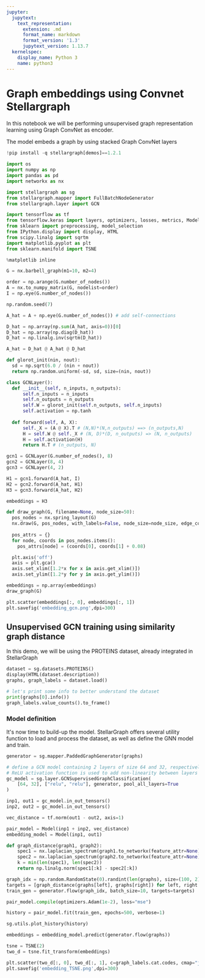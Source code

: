 ```yaml
---
jupyter:
  jupytext:
    text_representation:
      extension: .md
      format_name: markdown
      format_version: '1.3'
      jupytext_version: 1.13.7
  kernelspec:
    display_name: Python 3
    name: python3
---
```


<!-- #region id="YpmJoZkdZLce" -->
# Graph embeddings using Convnet Stellargraph
<!-- #endregion -->

<!-- #region id="lb6FvAQ3eUNs" -->
In this notebook we will be performing unsupervised graph representation learning using Graph ConvNet as encoder.

The model embeds a graph by using stacked Graph ConvNet layers
<!-- #endregion -->

```python id="-JuYVEx4WNLh"
!pip install -q stellargraph[demos]==1.2.1
```

```python id="iafwVXyrL6q6"
import os
import numpy as np
import pandas as pd
import networkx as nx

import stellargraph as sg
from stellargraph.mapper import FullBatchNodeGenerator
from stellargraph.layer import GCN

import tensorflow as tf
from tensorflow.keras import layers, optimizers, losses, metrics, Model
from sklearn import preprocessing, model_selection
from IPython.display import display, HTML
from scipy.linalg import sqrtm
import matplotlib.pyplot as plt
from sklearn.manifold import TSNE

%matplotlib inline
```

```python id="RyweACZPHYQA"
G = nx.barbell_graph(m1=10, m2=4)

order = np.arange(G.number_of_nodes())
A = nx.to_numpy_matrix(G, nodelist=order)
I = np.eye(G.number_of_nodes())
```

```python id="JgSsTLzr9a4y"
np.random.seed(7)

A_hat = A + np.eye(G.number_of_nodes()) # add self-connections

D_hat = np.array(np.sum(A_hat, axis=0))[0]
D_hat = np.array(np.diag(D_hat))
D_hat = np.linalg.inv(sqrtm(D_hat))

A_hat = D_hat @ A_hat @ D_hat

def glorot_init(nin, nout):
  sd = np.sqrt(6.0 / (nin + nout))
  return np.random.uniform(-sd, sd, size=(nin, nout))

class GCNLayer():
  def __init__(self, n_inputs, n_outputs):
      self.n_inputs = n_inputs
      self.n_outputs = n_outputs
      self.W = glorot_init(self.n_outputs, self.n_inputs)
      self.activation = np.tanh
      
  def forward(self, A, X):
      self._X = (A @ X).T # (N,N)*(N,n_outputs) ==> (n_outputs,N)
      H = self.W @ self._X # (N, D)*(D, n_outputs) => (N, n_outputs)
      H = self.activation(H)
      return H.T # (n_outputs, N)

gcn1 = GCNLayer(G.number_of_nodes(), 8)
gcn2 = GCNLayer(8, 4)
gcn3 = GCNLayer(4, 2)

H1 = gcn1.forward(A_hat, I)
H2 = gcn2.forward(A_hat, H1)
H3 = gcn3.forward(A_hat, H2)

embeddings = H3
```

```python colab={"base_uri": "https://localhost:8080/", "height": 319} id="OhVzlenz1x97" executionInfo={"status": "ok", "timestamp": 1627983060829, "user_tz": -330, "elapsed": 603, "user": {"displayName": "Sparsh Agarwal", "photoUrl": "", "userId": "13037694610922482904"}} outputId="1c63b23e-db4d-4b64-d4db-a3763ad87976"
def draw_graph(G, filename=None, node_size=50):
  pos_nodes = nx.spring_layout(G)
  nx.draw(G, pos_nodes, with_labels=False, node_size=node_size, edge_color='gray')
  
  pos_attrs = {}
  for node, coords in pos_nodes.items():
    pos_attrs[node] = (coords[0], coords[1] + 0.08)

  plt.axis('off')
  axis = plt.gca()
  axis.set_xlim([1.2*x for x in axis.get_xlim()])
  axis.set_ylim([1.2*y for y in axis.get_ylim()])

embeddings = np.array(embeddings)
draw_graph(G)
```

```python colab={"base_uri": "https://localhost:8080/", "height": 265} id="XLgjmzRLLLcs" executionInfo={"status": "ok", "timestamp": 1627983067632, "user_tz": -330, "elapsed": 476, "user": {"displayName": "Sparsh Agarwal", "photoUrl": "", "userId": "13037694610922482904"}} outputId="4cbd95d2-f079-4d11-cfa0-cc2b6ce95622"
plt.scatter(embeddings[:, 0], embeddings[:, 1])
plt.savefig('embedding_gcn.png',dpi=300)
```

<!-- #region id="C83YCCDLG-Cv" -->
## Unsupervised GCN training using similarity graph distance
<!-- #endregion -->

<!-- #region id="VHU1UGiHfw1e" -->
In this demo, we will be using the PROTEINS dataset, already integrated in StellarGraph
<!-- #endregion -->

```python colab={"base_uri": "https://localhost:8080/", "height": 51} id="zhttMYjFMu5f" executionInfo={"status": "ok", "timestamp": 1627983148502, "user_tz": -330, "elapsed": 7792, "user": {"displayName": "Sparsh Agarwal", "photoUrl": "", "userId": "13037694610922482904"}} outputId="d62c294d-0e2a-4e9f-851a-e0d364af01f7"
dataset = sg.datasets.PROTEINS()
display(HTML(dataset.description))
graphs, graph_labels = dataset.load()
```

```python colab={"base_uri": "https://localhost:8080/", "height": 315} id="n1A345-rMx8V" executionInfo={"status": "ok", "timestamp": 1627983155494, "user_tz": -330, "elapsed": 541, "user": {"displayName": "Sparsh Agarwal", "photoUrl": "", "userId": "13037694610922482904"}} outputId="745df1e4-ebc2-4e25-979a-548e565bb573"
# let's print some info to better understand the dataset
print(graphs[0].info())
graph_labels.value_counts().to_frame()
```

<!-- #region id="tVx9OQoSgViY" -->
### Model definition
It's now time to build-up the model. StellarGraph offers several utility function to load and process the dataset, as well as define the GNN model and train.
<!-- #endregion -->

```python id="gn1egwLSgUd3"
generator = sg.mapper.PaddedGraphGenerator(graphs)
```

```python id="vBJo0MkBNCLE"
# define a GCN model containing 2 layers of size 64 and 32, respectively. 
# ReLU activation function is used to add non-linearity between layers
gc_model = sg.layer.GCNSupervisedGraphClassification(
    [64, 32], ["relu", "relu"], generator, pool_all_layers=True
)
```

```python id="6WYIXEO1NHdW"
inp1, out1 = gc_model.in_out_tensors()
inp2, out2 = gc_model.in_out_tensors()

vec_distance = tf.norm(out1 - out2, axis=1)
```

```python id="dG5WFf7LNWTL"
pair_model = Model(inp1 + inp2, vec_distance)
embedding_model = Model(inp1, out1)
```

```python id="liCd_C-JKebp"
def graph_distance(graph1, graph2):
    spec1 = nx.laplacian_spectrum(graph1.to_networkx(feature_attr=None))
    spec2 = nx.laplacian_spectrum(graph2.to_networkx(feature_attr=None))
    k = min(len(spec1), len(spec2))
    return np.linalg.norm(spec1[:k] - spec2[:k])
```

```python id="wN0RSDgSKtVM"
graph_idx = np.random.RandomState(0).randint(len(graphs), size=(100, 2))
targets = [graph_distance(graphs[left], graphs[right]) for left, right in graph_idx]
train_gen = generator.flow(graph_idx, batch_size=10, targets=targets)
```

```python id="HQpoEAdvKzWL"
pair_model.compile(optimizers.Adam(1e-2), loss="mse")
```

```python id="YYVXcTkbXQLY"
history = pair_model.fit(train_gen, epochs=500, verbose=1)
```

```python colab={"base_uri": "https://localhost:8080/", "height": 297} id="aYL3qZXYLGrX" executionInfo={"status": "ok", "timestamp": 1627983354146, "user_tz": -330, "elapsed": 139588, "user": {"displayName": "Sparsh Agarwal", "photoUrl": "", "userId": "13037694610922482904"}} outputId="4f6a6c59-bf88-4e9f-b2cc-ecedd0e23a53"
sg.utils.plot_history(history)
```

```python id="oArvDvO3LOXc"
embeddings = embedding_model.predict(generator.flow(graphs))
```

```python id="jDEfCnALMFm2"
tsne = TSNE(2)
two_d = tsne.fit_transform(embeddings)
```

```python colab={"base_uri": "https://localhost:8080/", "height": 54} id="6XUWp7ZzMMtC" executionInfo={"status": "ok", "timestamp": 1627983377378, "user_tz": -330, "elapsed": 1653, "user": {"displayName": "Sparsh Agarwal", "photoUrl": "", "userId": "13037694610922482904"}} outputId="484a70e9-0ba6-4a20-b866-1b2953b20225"
plt.scatter(two_d[:, 0], two_d[:, 1], c=graph_labels.cat.codes, cmap="jet", alpha=0.4)
plt.savefig('embedding_TSNE.png',dpi=300)
```
